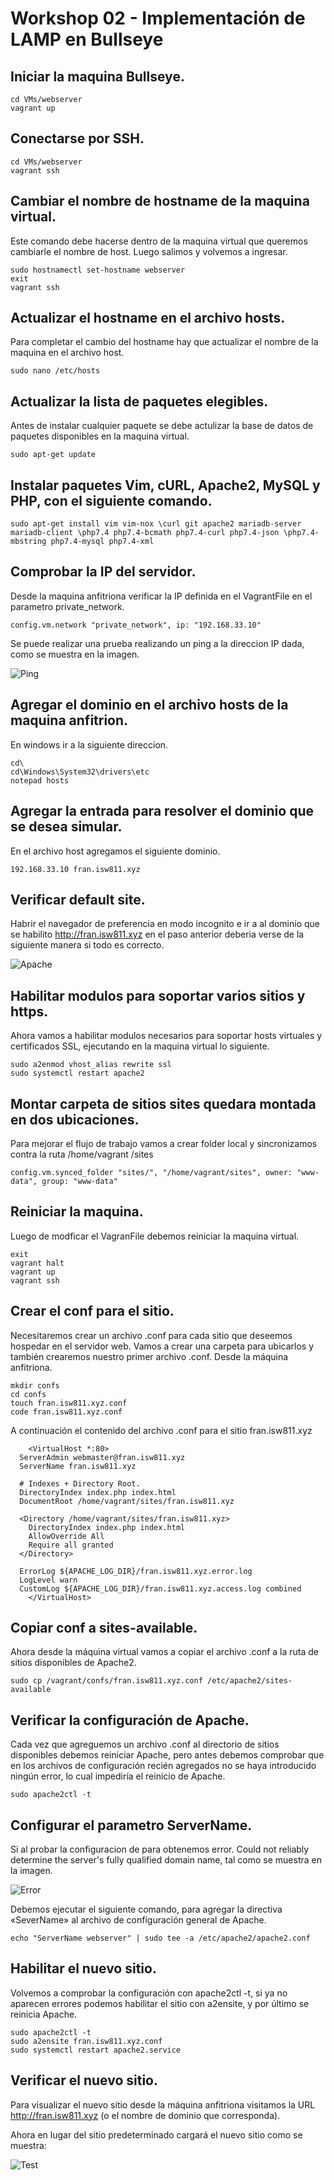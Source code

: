 # Workshop 02 - Implementación de LAMP en Bullseye

## **Iniciar la maquina Bullseye.**

```
cd VMs/webserver
vagrant up
```
## **Conectarse por SSH.**

```
cd VMs/webserver
vagrant ssh
```

## **Cambiar el nombre de hostname de la maquina virtual.**
Este comando debe hacerse dentro de la maquina virtual que queremos cambiarle el nombre de host.
Luego salimos y volvemos a ingresar.

```
sudo hostnamectl set-hostname webserver
exit
vagrant ssh
```

## **Actualizar el hostname en el archivo hosts.**
Para completar el cambio del hostname hay que actualizar el nombre de la maquina en el archivo host.

```
sudo nano /etc/hosts
```

## **Actualizar la lista de paquetes elegibles.**
Antes de instalar cualquier paquete se debe actulizar la base de datos de paquetes disponibles en la maquina virtual.

```
sudo apt-get update
```

## **Instalar paquetes Vim, cURL, Apache2, MySQL y PHP, con el siguiente comando.**
```
sudo apt-get install vim vim-nox \curl git apache2 mariadb-server mariadb-client \php7.4 php7.4-bcmath php7.4-curl php7.4-json \php7.4-mbstring php7.4-mysql php7.4-xml
```

## **Comprobar la IP del servidor.**
Desde la maquina anfitriona verificar la IP definida en el VagrantFile en el parametro private_network.

```
config.vm.network "private_network", ip: "192.168.33.10"
```

Se puede realizar una prueba realizando un ping a la direccion IP dada, como se muestra en la imagen.

![Ping](images/ping.png)


## **Agregar el dominio en el archivo hosts de la maquina anfitrion.**
En windows ir a la siguiente direccion.

```
cd\
cd\Windows\System32\drivers\etc
notepad hosts
```
## **Agregar la entrada para resolver el dominio que se desea simular.**
En el archivo host agregamos el siguiente dominio.

```
192.168.33.10 fran.isw811.xyz
```
## **Verificar default site.**
 Habrir el navegador de preferencia en modo incognito e ir a al dominio que se habilito http://fran.isw811.xyz en el paso anterior
 deberia verse de la siguiente manera si todo es correcto.

 ![Apache](images/apache.png)

## **Habilitar modulos para soportar varios sitios y https.**
Ahora vamos a habilitar modulos necesarios para soportar hosts virtuales y certificados SSL, ejecutando en la maquina virtual lo siguiente.

```
sudo a2enmod vhost_alias rewrite ssl
sudo systemctl restart apache2
```
## **Montar carpeta de sitios sites quedara montada en dos ubicaciones.**

Para mejorar el flujo de trabajo vamos a crear folder local y sincronizamos contra la ruta /home/vagrant /sites

```
config.vm.synced_folder "sites/", "/home/vagrant/sites", owner: "www-data", group: "www-data"
```

## **Reiniciar la maquina.**

Luego de modficar el VagranFile debemos reiniciar la maquina virtual.

```
exit
vagrant halt
vagrant up
vagrant ssh
```
## **Crear el conf para el sitio.**
Necesitaremos crear un archivo .conf para cada sitio que deseemos hospedar
en el servidor web. Vamos a crear una carpeta para ubicarlos y también
crearemos nuestro primer archivo .conf. Desde la máquina anfitriona.

```
mkdir confs
cd confs
touch fran.isw811.xyz.conf
code fran.isw811.xyz.conf
```
A continuación el contenido del archivo .conf para el sitio fran.isw811.xyz

```
    <VirtualHost *:80>
  ServerAdmin webmaster@fran.isw811.xyz
  ServerName fran.isw811.xyz

  # Indexes + Directory Root.
  DirectoryIndex index.php index.html
  DocumentRoot /home/vagrant/sites/fran.isw811.xyz

  <Directory /home/vagrant/sites/fran.isw811.xyz>
    DirectoryIndex index.php index.html
    AllowOverride All
    Require all granted
  </Directory>

  ErrorLog ${APACHE_LOG_DIR}/fran.isw811.xyz.error.log
  LogLevel warn
  CustomLog ${APACHE_LOG_DIR}/fran.isw811.xyz.access.log combined
    </VirtualHost>
```

## **Copiar conf a sites-available.**
Ahora desde la máquina virtual vamos a copiar el archivo .conf a la ruta de sitios disponibles de Apache2.

```
sudo cp /vagrant/confs/fran.isw811.xyz.conf /etc/apache2/sites-available
```
## **Verificar la configuración de Apache.**
Cada vez que agreguemos un archivo .conf al directorio de sitios disponibles
debemos reiniciar Apache, pero antes debemos comprobar que en los
archivos de configuración recién agregados no se haya introducido ningún
error, lo cual impediría el reinicio de Apache.

```
sudo apache2ctl -t
```
## **Configurar el parametro ServerName.**
Si al probar la configuracion de para obtenemos error.
Could not reliably determine the server's fully qualified domain name, tal como se muestra en la imagen.

 ![Error](images/error.png)

Debemos ejecutar el siguiente comando, para agregar la directiva «SeverName» al archivo de
configuración general de Apache.

```
echo "ServerName webserver" | sudo tee -a /etc/apache2/apache2.conf
```
## **Habilitar el nuevo sitio.**
Volvemos a comprobar la configuración con apache2ctl -t, si ya no aparecen
errores podemos habilitar el sitio con a2ensite, y por último se reinicia
Apache.

```
sudo apache2ctl -t
sudo a2ensite fran.isw811.xyz.conf
sudo systemctl restart apache2.service
```
## **Verificar el nuevo sitio.**
Para visualizar el nuevo sitio desde la máquina anfitriona visitamos la URL
http://fran.isw811.xyz (o el nombre de dominio que corresponda). 

Ahora en lugar del sitio predeterminado cargará el nuevo sitio como se muestra:

![Test](images/test.png)
